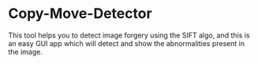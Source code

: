 # Copy-Move-Detector
This tool helps you to detect image forgery using the SIFT algo, and this is an easy GUI app which will detect and show the abnormalities present in the image. 
